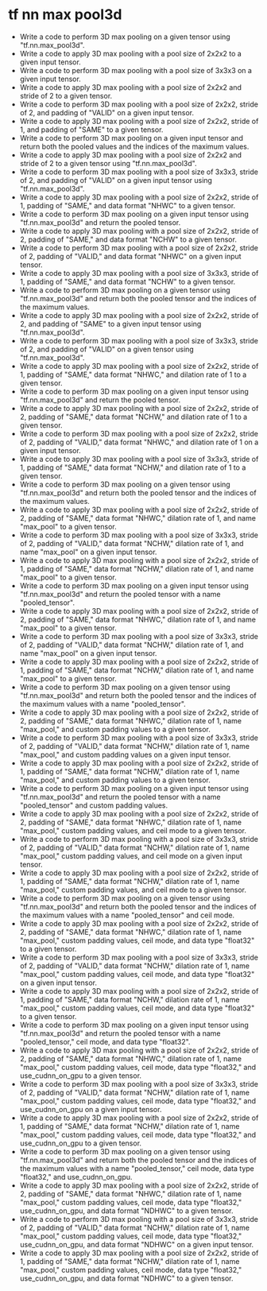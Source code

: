 # tf nn max pool3d

- Write a code to perform 3D max pooling on a given tensor using "tf.nn.max_pool3d".
- Write a code to apply 3D max pooling with a pool size of 2x2x2 to a given input tensor.
- Write a code to perform 3D max pooling with a pool size of 3x3x3 on a given input tensor.
- Write a code to apply 3D max pooling with a pool size of 2x2x2 and stride of 2 to a given tensor.
- Write a code to perform 3D max pooling with a pool size of 2x2x2, stride of 2, and padding of "VALID" on a given input tensor.
- Write a code to apply 3D max pooling with a pool size of 2x2x2, stride of 1, and padding of "SAME" to a given tensor.
- Write a code to perform 3D max pooling on a given input tensor and return both the pooled values and the indices of the maximum values.
- Write a code to apply 3D max pooling with a pool size of 2x2x2 and stride of 2 to a given tensor using "tf.nn.max_pool3d".
- Write a code to perform 3D max pooling with a pool size of 3x3x3, stride of 2, and padding of "VALID" on a given input tensor using "tf.nn.max_pool3d".
- Write a code to apply 3D max pooling with a pool size of 2x2x2, stride of 1, padding of "SAME," and data format "NHWC" to a given tensor.
- Write a code to perform 3D max pooling on a given input tensor using "tf.nn.max_pool3d" and return the pooled tensor.
- Write a code to apply 3D max pooling with a pool size of 2x2x2, stride of 2, padding of "SAME," and data format "NCHW" to a given tensor.
- Write a code to perform 3D max pooling with a pool size of 2x2x2, stride of 2, padding of "VALID," and data format "NHWC" on a given input tensor.
- Write a code to apply 3D max pooling with a pool size of 3x3x3, stride of 1, padding of "SAME," and data format "NCHW" to a given tensor.
- Write a code to perform 3D max pooling on a given tensor using "tf.nn.max_pool3d" and return both the pooled tensor and the indices of the maximum values.
- Write a code to apply 3D max pooling with a pool size of 2x2x2, stride of 2, and padding of "SAME" to a given input tensor using "tf.nn.max_pool3d".
- Write a code to perform 3D max pooling with a pool size of 3x3x3, stride of 2, and padding of "VALID" on a given tensor using "tf.nn.max_pool3d".
- Write a code to apply 3D max pooling with a pool size of 2x2x2, stride of 1, padding of "SAME," data format "NHWC," and dilation rate of 1 to a given tensor.
- Write a code to perform 3D max pooling on a given input tensor using "tf.nn.max_pool3d" and return the pooled tensor.
- Write a code to apply 3D max pooling with a pool size of 2x2x2, stride of 2, padding of "SAME," data format "NCHW," and dilation rate of 1 to a given tensor.
- Write a code to perform 3D max pooling with a pool size of 2x2x2, stride of 2, padding of "VALID," data format "NHWC," and dilation rate of 1 on a given input tensor.
- Write a code to apply 3D max pooling with a pool size of 3x3x3, stride of 1, padding of "SAME," data format "NCHW," and dilation rate of 1 to a given tensor.
- Write a code to perform 3D max pooling on a given tensor using "tf.nn.max_pool3d" and return both the pooled tensor and the indices of the maximum values.
- Write a code to apply 3D max pooling with a pool size of 2x2x2, stride of 2, padding of "SAME," data format "NHWC," dilation rate of 1, and name "max_pool" to a given tensor.
- Write a code to perform 3D max pooling with a pool size of 3x3x3, stride of 2, padding of "VALID," data format "NCHW," dilation rate of 1, and name "max_pool" on a given input tensor.
- Write a code to apply 3D max pooling with a pool size of 2x2x2, stride of 1, padding of "SAME," data format "NCHW," dilation rate of 1, and name "max_pool" to a given tensor.
- Write a code to perform 3D max pooling on a given input tensor using "tf.nn.max_pool3d" and return the pooled tensor with a name "pooled_tensor".
- Write a code to apply 3D max pooling with a pool size of 2x2x2, stride of 2, padding of "SAME," data format "NHWC," dilation rate of 1, and name "max_pool" to a given tensor.
- Write a code to perform 3D max pooling with a pool size of 3x3x3, stride of 2, padding of "VALID," data format "NCHW," dilation rate of 1, and name "max_pool" on a given input tensor.
- Write a code to apply 3D max pooling with a pool size of 2x2x2, stride of 1, padding of "SAME," data format "NCHW," dilation rate of 1, and name "max_pool" to a given tensor.
- Write a code to perform 3D max pooling on a given tensor using "tf.nn.max_pool3d" and return both the pooled tensor and the indices of the maximum values with a name "pooled_tensor".
- Write a code to apply 3D max pooling with a pool size of 2x2x2, stride of 2, padding of "SAME," data format "NHWC," dilation rate of 1, name "max_pool," and custom padding values to a given tensor.
- Write a code to perform 3D max pooling with a pool size of 3x3x3, stride of 2, padding of "VALID," data format "NCHW," dilation rate of 1, name "max_pool," and custom padding values on a given input tensor.
- Write a code to apply 3D max pooling with a pool size of 2x2x2, stride of 1, padding of "SAME," data format "NCHW," dilation rate of 1, name "max_pool," and custom padding values to a given tensor.
- Write a code to perform 3D max pooling on a given input tensor using "tf.nn.max_pool3d" and return the pooled tensor with a name "pooled_tensor" and custom padding values.
- Write a code to apply 3D max pooling with a pool size of 2x2x2, stride of 2, padding of "SAME," data format "NHWC," dilation rate of 1, name "max_pool," custom padding values, and ceil mode to a given tensor.
- Write a code to perform 3D max pooling with a pool size of 3x3x3, stride of 2, padding of "VALID," data format "NCHW," dilation rate of 1, name "max_pool," custom padding values, and ceil mode on a given input tensor.
- Write a code to apply 3D max pooling with a pool size of 2x2x2, stride of 1, padding of "SAME," data format "NCHW," dilation rate of 1, name "max_pool," custom padding values, and ceil mode to a given tensor.
- Write a code to perform 3D max pooling on a given tensor using "tf.nn.max_pool3d" and return both the pooled tensor and the indices of the maximum values with a name "pooled_tensor" and ceil mode.
- Write a code to apply 3D max pooling with a pool size of 2x2x2, stride of 2, padding of "SAME," data format "NHWC," dilation rate of 1, name "max_pool," custom padding values, ceil mode, and data type "float32" to a given tensor.
- Write a code to perform 3D max pooling with a pool size of 3x3x3, stride of 2, padding of "VALID," data format "NCHW," dilation rate of 1, name "max_pool," custom padding values, ceil mode, and data type "float32" on a given input tensor.
- Write a code to apply 3D max pooling with a pool size of 2x2x2, stride of 1, padding of "SAME," data format "NCHW," dilation rate of 1, name "max_pool," custom padding values, ceil mode, and data type "float32" to a given tensor.
- Write a code to perform 3D max pooling on a given input tensor using "tf.nn.max_pool3d" and return the pooled tensor with a name "pooled_tensor," ceil mode, and data type "float32".
- Write a code to apply 3D max pooling with a pool size of 2x2x2, stride of 2, padding of "SAME," data format "NHWC," dilation rate of 1, name "max_pool," custom padding values, ceil mode, data type "float32," and use_cudnn_on_gpu to a given tensor.
- Write a code to perform 3D max pooling with a pool size of 3x3x3, stride of 2, padding of "VALID," data format "NCHW," dilation rate of 1, name "max_pool," custom padding values, ceil mode, data type "float32," and use_cudnn_on_gpu on a given input tensor.
- Write a code to apply 3D max pooling with a pool size of 2x2x2, stride of 1, padding of "SAME," data format "NCHW," dilation rate of 1, name "max_pool," custom padding values, ceil mode, data type "float32," and use_cudnn_on_gpu to a given tensor.
- Write a code to perform 3D max pooling on a given tensor using "tf.nn.max_pool3d" and return both the pooled tensor and the indices of the maximum values with a name "pooled_tensor," ceil mode, data type "float32," and use_cudnn_on_gpu.
- Write a code to apply 3D max pooling with a pool size of 2x2x2, stride of 2, padding of "SAME," data format "NHWC," dilation rate of 1, name "max_pool," custom padding values, ceil mode, data type "float32," use_cudnn_on_gpu, and data format "NDHWC" to a given tensor.
- Write a code to perform 3D max pooling with a pool size of 3x3x3, stride of 2, padding of "VALID," data format "NCHW," dilation rate of 1, name "max_pool," custom padding values, ceil mode, data type "float32," use_cudnn_on_gpu, and data format "NDHWC" on a given input tensor.
- Write a code to apply 3D max pooling with a pool size of 2x2x2, stride of 1, padding of "SAME," data format "NCHW," dilation rate of 1, name "max_pool," custom padding values, ceil mode, data type "float32," use_cudnn_on_gpu, and data format "NDHWC" to a given tensor.